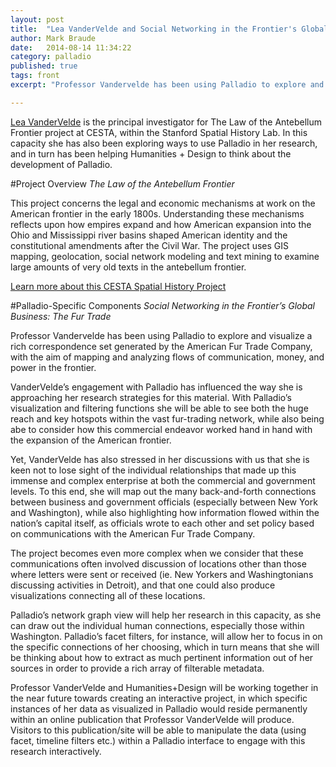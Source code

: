 ```yaml
---
layout: post
title:  "Lea VanderVelde and Social Networking in the Frontier's Global Business: The Fur Trade / A Palladio Open Design Case Study"
author: Mark Braude
date:   2014-08-14 11:34:22
category: palladio
published: true
tags: front
excerpt: "Professor Vandervelde has been using Palladio to explore and visualize a large and rich correspondence set generated by the American Fur Trade Company, with the aim of mapping and analyzing flows of communication, money, and power in the frontier."

---
```


[Lea VanderVelde](http://www.law.uiowa.edu/faculty/l-vandervelde.php) is the principal investigator for The Law of the Antebellum Frontier project at CESTA, within the Stanford Spatial History Lab. In this capacity she has also been exploring ways to use Palladio in her research, and in turn has been helping Humanities + Design to think about the development of Palladio.


#Project Overview 
_The Law of the Antebellum Frontier_

This project concerns the legal and economic mechanisms at work on the American frontier in the early 1800s. Understanding these mechanisms reflects upon how empires expand and how American expansion into the Ohio and Mississippi river basins shaped American identity and the constitutional amendments after the Civil War.  The project uses GIS mapping, geolocation, social network modeling and text mining to examine large amounts of very old texts in the antebellum frontier.  

[Learn more about this CESTA Spatial History Project](http://ww.stanford.edu/group/spatialhistory/cgi-bin/site/project.php?id=1057.)


#Palladio-Specific Components
_Social Networking in the Frontier’s Global Business: The Fur Trade_

Professor Vandervelde has been using Palladio to explore and visualize a rich correspondence set generated by the American Fur Trade Company, with the aim of mapping and analyzing flows of communication, money, and power in the frontier.

VanderVelde’s engagement with Palladio has influenced the way she is approaching her research strategies for this material. With Palladio’s visualization and filtering functions she will be able to see both the huge reach and key hotspots within the vast fur-trading network, while also being abe to consider how this commercial endeavor worked hand in hand with the expansion of the American frontier. 


Yet, VanderVelde has also stressed in her discussions with us that she is keen not to lose sight of the individual relationships that made up this immense and complex enterprise at both the commercial and government levels. To this end, she will map out the many back-and-forth connections between business and government officials (especially between New York and Washington), while also highlighting how information flowed within the nation’s capital itself, as officials wrote to each other and set policy based on communications with the American Fur Trade Company. 

The project becomes even more complex when we consider that these communications often involved discussion of locations other than those where letters were sent or received (ie. New Yorkers and Washingtonians discussing activities in Detroit), and that one could also produce visualizations connecting all of these locations. 


Palladio’s network graph view will help her research in this capacity, as she can draw out the individual human connections, especially those within Washington. Palladio’s facet filters, for instance, will allow her to focus in on the specific connections of her choosing, which in turn means that she will be thinking about how to extract as much pertinent information out of her sources in order to provide a rich array of filterable metadata.

Professor VanderVelde and Humanities+Design will be working together in the near future towards creating an interactive project, in which specific instances of her data as visualized in Palladio would reside permanently within an online publication that Professor VanderVelde will produce. Visitors to this publication/site will be able to manipulate the data (using facet, timeline filters etc.) within a Palladio interface to engage with this research interactively.
